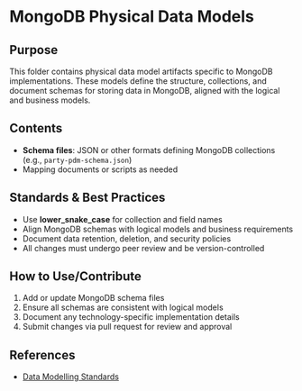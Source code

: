 # MongoDB Physical Data Models

## Purpose
This folder contains physical data model artifacts specific to MongoDB implementations. These models define the structure, collections, and document schemas for storing data in MongoDB, aligned with the logical and business models.

## Contents
- **Schema files**: JSON or other formats defining MongoDB collections (e.g., `party-pdm-schema.json`)
- Mapping documents or scripts as needed

## Standards & Best Practices
- Use **lower_snake_case** for collection and field names
- Align MongoDB schemas with logical models and business requirements
- Document data retention, deletion, and security policies
- All changes must undergo peer review and be version-controlled

## How to Use/Contribute
1. Add or update MongoDB schema files
2. Ensure all schemas are consistent with logical models
3. Document any technology-specific implementation details
4. Submit changes via pull request for review and approval

## References
- [Data Modelling Standards](../../README.md) 